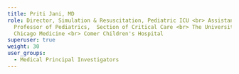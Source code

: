 ```yaml
---
title: Priti Jani, MD
role: Director, Simulation & Resuscitation, Pediatric ICU <br> Assistant
  Professor of Pediatrics,  Section of Critical Care <br> The University of
  Chicago Medicine <br> Comer Children's Hospital
superuser: true
weight: 30
user_groups:
  - Medical Principal Investigators
---
```

